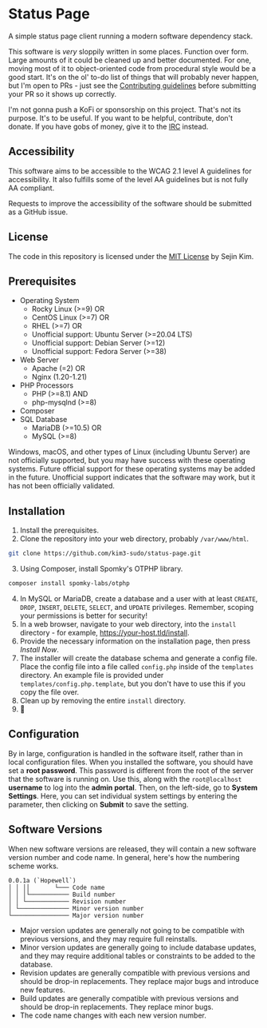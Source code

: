 # Status Page

A simple status page client running a modern software dependency stack.

This software is *very* sloppily written in some places. Function over form. Large amounts of it could be cleaned up and better documented. For one, moving most of it to object-oriented code from procedural style would be a good start. It's on the ol' to-do list of things that will probably never happen, but I'm open to PRs - just see the [Contributing guidelines](https://github.com/kim3-sudo/status-page/blob/main/CONTRIBUTING.md) before submitting your PR so it shows up correctly.

I'm not gonna push a KoFi or sponsorship on this project. That's not its purpose. It's to be useful. If you want to be helpful, contribute, don't donate. If you have gobs of money, give it to the [IRC](https://www.rescue.org/) instead.

## Accessibility

This software aims to be accessible to the WCAG 2.1 level A guidelines for accessibility. It also fulfills some of the level AA guidelines but is not fully AA compliant.

Requests to improve the accessibility of the software should be submitted as a GitHub issue.

## License

The code in this repository is licensed under the [MIT License](https://github.com/kim3-sudo/status-page/blob/main/LICENSE) by Sejin Kim.

## Prerequisites

- Operating System
  + Rocky Linux (>=9) OR
  + CentOS Linux (>=7) OR
  + RHEL (>=7) OR
  + Unofficial support: Ubuntu Server (>=20.04 LTS)
  + Unofficial support: Debian Server (>=12)
  + Unofficial support: Fedora Server (>=38)
- Web Server
  + Apache (=2) OR
  + Nginx (1.20-1.21)
- PHP Processors
  + PHP (>=8.1) AND
  + php-mysqlnd (>=8)
- Composer
- SQL Database
  + MariaDB (>=10.5) OR
  + MySQL (>=8)

Windows, macOS, and other types of Linux (including Ubuntu Server) are not officially supported, but you may have success with these operating systems. Future official support for these operating systems may be added in the future. Unofficial support indicates that the software may work, but it has not been officially validated.

## Installation

1. Install the prerequisites.
2. Clone the repository into your web directory, probably `/var/www/html`.
```bash
git clone https://github.com/kim3-sudo/status-page.git
```
3. Using Composer, install Spomky's OTPHP library.
```bash
composer install spomky-labs/otphp
```
4. In MySQL or MariaDB, create a database and a user with at least `CREATE`, `DROP`, `INSERT`, `DELETE`, `SELECT`, and `UPDATE` privileges. Remember, scoping your permissions is better for security!
5. In a web browser, navigate to your web directory, into the `install` directory - for example, https://your-host.tld/install.
6. Provide the necessary information on the installation page, then press *Install Now*.
7. The installer will create the database schema and generate a config file. Place the config file into a file called `config.php` inside of the `templates` directory. An example file is provided under `templates/config.php.template`, but you don't have to use this if you copy the file over.
8. Clean up by removing the entire `install` directory.
9. :tada:

## Configuration

By in large, configuration is handled in the software itself, rather than in local configuration files. When you installed the software, you should have set a **root password**. This password is different from the root of the server that the software is running on. Use this, along with the `root@localhost` **username** to log into the **admin portal**. Then, on the left-side, go to **System Settings**. Here, you can set individual system settings by entering the parameter, then clicking on **Submit** to save the setting.

## Software Versions

When new software versions are released, they will contain a new software version number and code name. In general, here's how the numbering scheme works.

```
0.0.1a (`Hopewell`)
│ │ ││       └─── Code name
│ │ │└─────────── Build number
│ │ └──────────── Revision number
│ └────────────── Minor version number
└──────────────── Major version number
```

- Major version updates are generally not going to be compatible with previous versions, and they may require full reinstalls.
- Minor version updates are generally going to include database updates, and they may require additional tables or constraints to be added to the database.
- Revision updates are generally compatible with previous versions and should be drop-in replacements. They replace major bugs and introduce new features.
- Build updates are generally compatible with previous versions and should be drop-in replacements. They replace minor bugs.
- The code name changes with each new version number.
